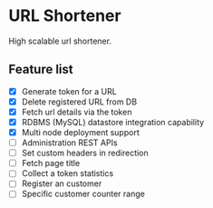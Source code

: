 # URL Shortener
High scalable url shortener.

## Feature list

- [X] Generate token for a URL
- [X] Delete registered URL from DB
- [X] Fetch url details via the token
- [X] RDBMS (MySQL) datastore integration capability
- [X] Multi node deployment support
- [ ] Administration REST APIs
- [ ] Set custom headers in redirection
- [ ] Fetch page title
- [ ] Collect a token statistics
- [ ] Register an customer
- [ ] Specific customer counter range